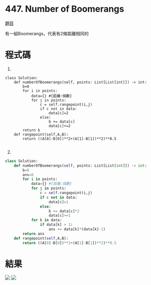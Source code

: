 # 447. Number of Boomerangs

[題目](https://leetcode.com/problems/number-of-boomerangs/submissions/)

有一組Boomerangs，代表有2條距離相同的
# 程式碼
1.
```Py
class Solution:
    def numberOfBoomerangs(self, points: List[List[int]]) -> int:
        b=0
        for i in points:
            data={} #{距離:個數}
            for j in points:
                c = self.rangepoint(i,j)
                if c not in data:
                    data[c]=2
                else:
                    b += data[c]
                    data[c]+=2
        return b
    def rangepoint(self,A,B):
        return ((A[0]-B[0])**2+(A[1]-B[1])**2)**0.5


```
2.
```Python
class Solution:
    def numberOfBoomerangs(self, points: List[List[int]]) -> int:
        b=0
        ans=0
        for i in points:
            data={} #{距離:個數}
            for j in points:
                c = self.rangepoint(i,j)
                if c not in data:
                    data[c]=1
                else:
                    b += data[c]*2
                    data[c]+=1
            for k in data:    
                if data[k] > 1:
                    ans += data[k]*(data[k]-1)
        return ans
    def rangepoint(self,A,B):
        return ((A[0]-B[0])**2+(A[1]-B[1])**2)**0.5


```
# 結果
![](https://i.imgur.com/8W3jEfB.png)
![](https://i.imgur.com/9kqGMWZ.png)
